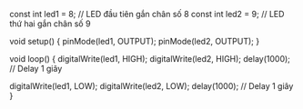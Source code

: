 

const int led1 = 8;  // LED đầu tiên gắn chân số 8
const int led2 = 9;  // LED thứ hai gắn chân số 9

void setup() {
  pinMode(led1, OUTPUT);
  pinMode(led2, OUTPUT);
}

void loop() {
  digitalWrite(led1, HIGH);
  digitalWrite(led2, HIGH);
  delay(1000);  // Delay 1 giây

  digitalWrite(led1, LOW);
  digitalWrite(led2, LOW);
  delay(1000);  // Delay 1 giây
}
